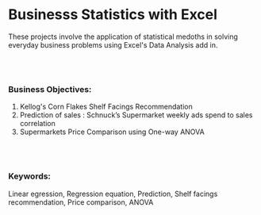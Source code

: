 # Businesss Statistics with Excel

These projects involve the application of statistical medoths in solving everyday business problems using Excel's Data Analysis add in.


&nbsp;&nbsp;  
&nbsp;&nbsp;  


### Business Objectives:
1. Kellog's Corn Flakes Shelf Facings Recommendation
2. Prediction of sales : Schnuck’s Supermarket weekly ads spend to sales correlation
3. Supermarkets Price Comparison using One-way ANOVA

&nbsp;&nbsp;  
&nbsp;&nbsp;  


### Keywords:
Linear egression, Regression equation, Prediction, Shelf facings recommendation, Price comparison, ANOVA


&nbsp;&nbsp;  
&nbsp;&nbsp;  


